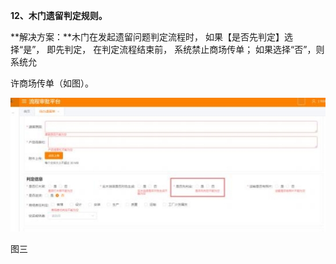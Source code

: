 <a name="bookmark116"></a>**12、木门遗留判定规则。**

**解决方案：**木门在发起遗留问题判定流程时， 如果【是否先判定】选择“是”， 即先判定，  在判定流程结束前， 系统禁止商场传单； 如果选择“否”，则系统允

许商场传单（如图）。

![](Aspose.Words.2de0dcef-a02a-4f52-ade2-dca500814cb0.026.jpeg)

图三


